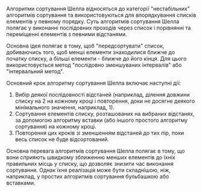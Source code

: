 Алгоритми сортування Шелла відносяться до категорії "нестабільних" алгоритмів сортування та використовуються для впорядкування списків елементів у певному порядку. Суть алгоритмів сортування Шелла полягає у виконанні послідовних проходів через список і порівнянні та переміщенні елементів з певними відстанями.

Основна ідея полягає в тому, щоб "передсортувати" список, добиваючись того, щоб менші елементи знаходилися ближче до початку списку, а більші елементи - ближче до його кінця. Для цього використовується метод "послідовно зменшуваних інтервалів" або "інтервальний метод".

Основний крок алгоритму сортування Шелла включає наступні дії:

1. Вибір деякої послідовності відстаней (наприклад, ділення довжини списку на 2 на кожному кроці і повторення, доки не досягне деякого мінімального значення, наприклад, 1).
2. Сортування елементів списку, розташованих на вибраних відстанях, за допомогою алгоритму вставки (або іншого простого алгоритму сортування) на кожному кроці.
3. Повторення цих кроків зі зменшенням відстаней до тих пір, поки весь список не буде відсортований.

Основна перевага алгоритмів сортування Шелла полягає в тому, що вони сприяють швидкому зближенню менших елементів до їхніх правильних місць у списку, що дозволяє знизити час виконання сортування. Однак їхня реалізація може бути складнішою, ніж, наприклад, у простих алгоритмів сортування бульбашкою або вставками.